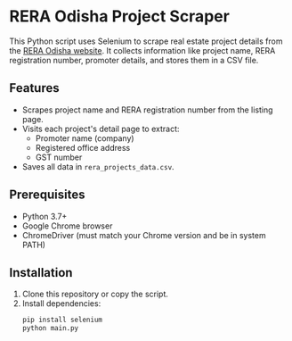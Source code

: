 # RERA Odisha Project Scraper

This Python script uses Selenium to scrape real estate project details from the [RERA Odisha website](https://rera.odisha.gov.in/projects/project-list). It collects information like project name, RERA registration number, promoter details, and stores them in a CSV file.

## Features

- Scrapes project name and RERA registration number from the listing page.
- Visits each project's detail page to extract:
  - Promoter name (company)
  - Registered office address
  - GST number
- Saves all data in `rera_projects_data.csv`.

## Prerequisites

- Python 3.7+
- Google Chrome browser
- ChromeDriver (must match your Chrome version and be in system PATH)

## Installation

1. Clone this repository or copy the script.
2. Install dependencies:
   ```bash
   pip install selenium
   python main.py
